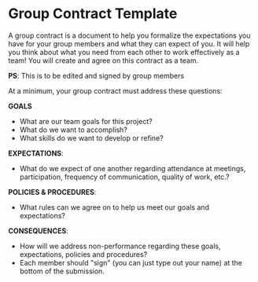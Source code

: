 # Group Contract Template

A group contract is a document to help you formalize the expectations you have for your group members and what they can expect of you. It will help you think about what you need from each other to work effectively as a team! You will create and agree on this contract as a team.

**PS**: This is to be edited and signed by group members
 

At a minimum, your group contract must address these questions:

**GOALS**

- What are our team goals for this project?
- What do we want to accomplish?
- What skills do we want to develop or refine?

**EXPECTATIONS**:

- What do we expect of one another regarding attendance at meetings, participation, frequency of communication, quality of work, etc.?

**POLICIES & PROCEDURES**:

- What rules can we agree on to help us meet our goals and expectations?

**CONSEQUENCES**:

- How will we address non-performance regarding these goals, expectations, policies and procedures?
- Each member should "sign" (you can just type out your name) at the bottom of the submission.
